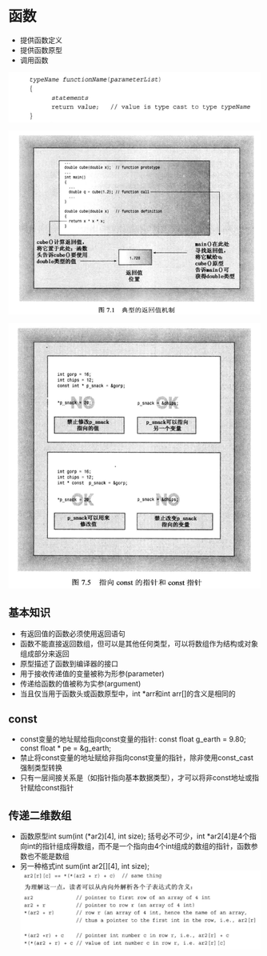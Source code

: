 # 函数
- 提供函数定义
- 提供函数原型
- 调用函数

![函数定义](./函数定义.png)

![函数返回值](./functionreturn.png)

![const位置](./constlocation.png)
## 基本知识
- 有返回值的函数必须使用返回语句
- 函数不能直接返回数组，但可以是其他任何类型，可以将数组作为结构或对象组成部分来返回
- 原型描述了函数到编译器的接口
- 用于接收传递值的变量被称为形参(parameter)
- 传递给函数的值被称为实参(argument)
- 当且仅当用于函数头或函数原型中，int *arr和int arr[]的含义是相同的
## const
- const变量的地址赋给指向const变量的指针: const float g_earth = 9.80; const float * pe = &g_earth;
- 禁止将const变量的地址赋给非指向const变量的指针，除非使用const_cast强制类型转换
- 只有一层间接关系是（如指针指向基本数据类型），才可以将非const地址或指针赋给const指针
## 传递二维数组
- 函数原型int sum(int (*ar2)[4], int size); 括号必不可少，int *ar2[4]是4个指向int的指针组成得数组，而不是一个指向由4个int组成的数组的指针，函数参数也不能是数组
- 另一种格式int sum(int ar2[][4], int size);
![运算符*](./pointer.png)
